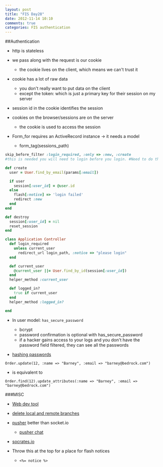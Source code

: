 ```yaml
---
layout: post
title: "FIS Day28"
date: 2012-11-14 10:10
comments: true
categories: FIS authentication
---
```


##Authentication
  - http is stateless
  - we pass along with the request is our cookie
    - the cookie lives on the client, which means we can't trust it

  - cookie has a lot of raw data
    - you don't really want to put data on the client
    - except the token: which is just a primary key for their session on my server
  - session id in the cookie identifies the session

  - cookies on the browser/sessions are on the server
    - the cookie is used to access the session

- Form_for requires an ActiveRecord instance -> it needs a model
  - form_tag(sessions_path)

```ruby Session Controller
skip_before_filter :login_required, :only => :new, :create
#this is needed you will need to login before you login. #Need to do this in the user controller as well.

def create
  user = User.find_by_email(params[:email])

  if user
    session[:user_id] = @user.id
  else 
    flash[:notice] => 'login failed'
    redirect :new
  end
end

def destroy
  session[:user_id] = nil
  reset_session
end
```

```ruby Application Controller
class Application Controller
  def login_required
    unless current_user
      redirect_url login_path, :notice => "please login"
  end

  def current_user
    @current_user ||= User.find_by_id(session[:user_id])
  end
  helper_method :current_user

  def logged_in?
    true if current_user
  end
  helper_method :logged_in?

end
```

  - In user model: `has_secure_password`
    - bcrypt
    - password confirmation is optional with has_secure_password
    - if a hacker gains access to your logs and you don't have the password field filtered, they can see all the passwords

- [hashing passwords](http://www.dshield.org/diary.html?storyid=11110)

`Order.update(12, :name => "Barney", :email => "barney@bedrock.com")`

  - is equivalent to

`Order.find(12).update_attributes(:name => "Barney", :email => "barney@bedrock.com")`


###MISC
  - [Web dev tool](http://chrispederick.com/work/web-developer/features/)
  - [delete local and remote branches](https://makandracards.com/makandra/621-git-delete-a-branch-local-or-remote)
  - [pusher](http://pusher.com/tutorials) better than socket.io
    - [pusher chat](https://github.com/tarnfeld/PusherChat-Rails)
  - [socrates.io](http://socrates.io/)

- Throw this at the top for a place for flash notices
  - `<%= notice %>`